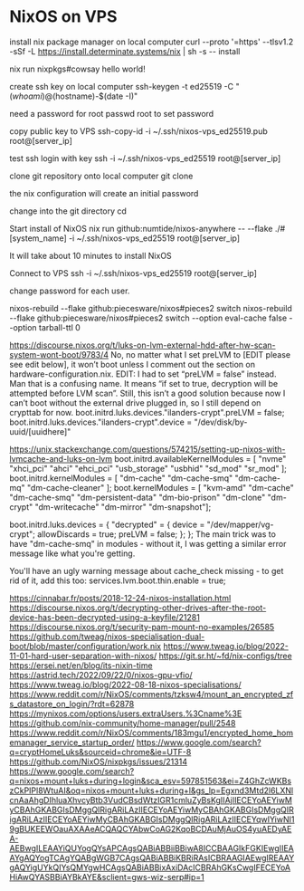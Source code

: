 # NixOS on VPS
install nix package manager on local computer
curl --proto '=https' --tlsv1.2 -sSf -L https://install.determinate.systems/nix | sh -s -- install

nix run nixpkgs#cowsay hello world!

create ssh key on local computer
ssh-keygen -t ed25519 -C "$(whoami)@$(hostname)-$(date -I)"

need a password for root
passwd root to set password

copy public key to VPS
ssh-copy-id -i ~/.ssh/nixos-vps_ed25519.pub root@[server_ip]

test ssh login with key
ssh -i ~/.ssh/nixos-vps_ed25519 root@[server_ip]

clone git repository onto local computer
git clone

the nix configuration will create an initial password

change into the git directory
cd

Start install of NixOS
nix run github:numtide/nixos-anywhere -- --flake ./#[system_name] -i ~/.ssh/nixos-vps_ed25519 root@[server_ip]

It will take about 10 minutes to install NixOS

Connect to VPS
ssh -i ~/.ssh/nixos-vps_ed25519 root@[server_ip]

change password for each user.


nixos-rebuild --flake github:piecesware/nixos#pieces2 switch
nixos-rebuild --flake github:piecesware/nixos#pieces2 switch --option eval-cache false --option tarball-ttl 0

https://discourse.nixos.org/t/luks-on-lvm-external-hdd-after-hw-scan-system-wont-boot/9783/4
No, no matter what I set preLVM to [EDIT please see edit below], it won’t boot unless I comment out the section on hardware-configuration.nix.
EDIT: I had to set “preLVM = false” instead. Man that is a confusing name. It means “if set to true, decryption will be attempted before LVM scan”.
Still, this isn’t a good solution because now I can’t boot without the external drive plugged in, so I still depend on crypttab for now.
boot.initrd.luks.devices."ilanders-crypt".preLVM = false;
boot.initrd.luks.devices."ilanders-crypt".device = "/dev/disk/by-uuid/[uuidhere]"

https://unix.stackexchange.com/questions/574215/setting-up-nixos-with-lvmcache-and-luks-on-lvm
boot.initrd.availableKernelModules = [ "nvme" "xhci_pci" "ahci" "ehci_pci" "usb_storage" "usbhid" "sd_mod" "sr_mod" ];
  boot.initrd.kernelModules = [ "dm-cache" "dm-cache-smq" "dm-cache-mq" "dm-cache-cleaner" ];
  boot.kernelModules = [ "kvm-amd" "dm-cache" "dm-cache-smq" "dm-persistent-data" "dm-bio-prison" "dm-clone" "dm-crypt" "dm-writecache" "dm-mirror" "dm-snapshot"];

  boot.initrd.luks.devices = {
    "decrypted" = {
      device = "/dev/mapper/vg-crypt";
      allowDiscards = true;
      preLVM = false;
    };
  };
The main trick was to have "dm-cache-smq" in modules - without it, I was getting a similar error message like what you're getting.

You'll have an ugly warning message about cache_check missing - to get rid of it, add this too:
services.lvm.boot.thin.enable = true;

https://cinnabar.fr/posts/2018-12-24-nixos-installation.html
https://discourse.nixos.org/t/decrypting-other-drives-after-the-root-device-has-been-decrypted-using-a-keyfile/21281
https://discourse.nixos.org/t/security-pam-mount-no-examples/26585
https://github.com/tweag/nixos-specialisation-dual-boot/blob/master/configuration/work.nix
https://www.tweag.io/blog/2022-11-01-hard-user-separation-with-nixos/
https://git.sr.ht/~fd/nix-configs/tree
https://ersei.net/en/blog/its-nixin-time
https://astrid.tech/2022/09/22/0/nixos-gpu-vfio/
https://www.tweag.io/blog/2022-08-18-nixos-specialisations/
https://www.reddit.com/r/NixOS/comments/tzksw4/mount_an_encrypted_zfs_datastore_on_login/?rdt=62878
https://mynixos.com/options/users.extraUsers.%3Cname%3E
https://github.com/nix-community/home-manager/pull/2548
https://www.reddit.com/r/NixOS/comments/183mgu1/encrypted_home_homemanager_service_startup_order/
https://www.google.com/search?q=cryptHomeLuks&sourceid=chrome&ie=UTF-8
https://github.com/NixOS/nixpkgs/issues/21314
https://www.google.com/search?q=nixos+mount+luks+during+login&sca_esv=597851563&ei=Z4GhZcWKBszCkPIPl8WtuAI&oq=nixos+mount+luks+during+l&gs_lp=Egxnd3Mtd2l6LXNlcnAaAhgDIhluaXhvcyBtb3VudCBsdWtzIGR1cmluZyBsKgIIAjIIECEYoAEYiwMyCBAhGKABGIsDMggQIRigARiLAzIIECEYoAEYiwMyCBAhGKABGIsDMggQIRigARiLAzIIECEYoAEYiwMyCBAhGKABGIsDMggQIRigARiLAzIIECEYqwIYiwNI19gBUKEEWOauAXAAeACQAQCYAbwCoAG2KqoBCDAuMjAuOS4yuAEDyAEA-AEBwgILEAAYiQUYogQYsAPCAgsQABiABBiiBBiwA8ICCBAAGIkFGKIEwgIIEAAYgAQYogTCAgYQABgWGB7CAgsQABiABBiKBRiRAsICBRAAGIAEwgIREAAYgAQYigUYkQIYsQMYgwHCAgsQABiABBixAxiDAcICBRAhGKsCwgIFECEYoAHiAwQYASBBiAYBkAYE&sclient=gws-wiz-serp#ip=1
